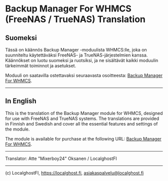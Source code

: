 # Backup Manager For WHMCS (FreeNAS / TrueNAS) Translation

## Suomeksi

Tässä on käännös Backup Manager -moduulista WHMCS:lle, joka on suunniteltu käytettäväksi FreeNAS- ja TrueNAS-järjestelmien kanssa. Käännökset on luotu suomeksi ja ruotsiksi, ja ne sisältävät kaikki moduulin tärkeimmät toiminnot ja asetukset.

Moduuli on saatavilla ostettavaksi seuraavasta osoitteesta: [Backup Manager For WHMCS](https://deploymentcode.com/backup-provisioning/backup-manager-whmcs-freenas/).

---

## In English

This is the translation of the Backup Manager module for WHMCS, designed for use with FreeNAS and TrueNAS systems. The translations are provided in Finnish and Swedish and cover all the essential features and settings of the module.

The module is available for purchase at the following URL: [Backup Manager For WHMCS](https://deploymentcode.com/backup-provisioning/backup-manager-whmcs-freenas/).

--- 
Translator: Atte "Mixerboy24" Oksanen / LocalghostFI

---
(c) LocalghostFI, https://localghost.fi, asiakaspalvelu@localghost.fi
